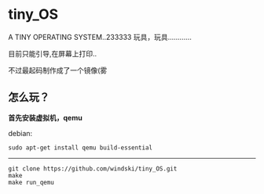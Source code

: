 # tiny_OS
A TINY OPERATING SYSTEM..233333
玩具，玩具............

目前只能引导,在屏幕上打印..



不过最起码制作成了一个镜像(雾



## 怎么玩？
**首先安装虚拟机，qemu**

debian:
```
sudo apt-get install qemu build-essential
```

------------------------

```
git clone https://github.com/windski/tiny_OS.git
make
make run_qemu
```
